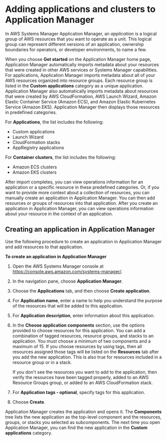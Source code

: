 # Adding applications and clusters to Application Manager<a name="application-manager-getting-started-adding-applications"></a>

In AWS Systems Manager Application Manager, an *application* is a logical group of AWS resources that you want to operate as a unit\. This logical group can represent different versions of an application, ownership boundaries for operators, or developer environments, to name a few\.

When you choose **Get started** on the Application Manager home page, Application Manager automatically imports metadata about your resources that were created in other AWS services or Systems Manager capabilities\. For applications, Application Manager imports metadata about all of your AWS resources organized into resource groups\. Each resource group is listed in the **Custom applications** category as a unique application\. Application Manager also automatically imports metadata about resources that were created by AWS CloudFormation, AWS Launch Wizard, Amazon Elastic Container Service \(Amazon ECS\), and Amazon Elastic Kubernetes Service \(Amazon EKS\)\. Application Manager then displays those resources in predefined categories\.

For **Applications**, the list includes the following:
+ Custom applications
+ Launch Wizard
+ CloudFormation stacks
+ AppRegistry applications

For **Container clusters**, the list includes the following:
+ Amazon ECS clusters
+ Amazon EKS clusters

After import completes, you can view operations information for an application or a specific resource in these predefined categories\. Or, if you want to provide more context about a collection of resources, you can manually create an application in Application Manager\. You can then add resources or groups of resources into that application\. After you create an application in Application Manager, you can view operations information about your resource in the context of an application\. 

## Creating an application in Application Manager<a name="application-manager-create-application"></a>

Use the following procedure to create an application in Application Manager and add resources to that application\. 

**To create an application in Application Manager**

1. Open the AWS Systems Manager console at [https://console\.aws\.amazon\.com/systems\-manager/](https://console.aws.amazon.com/systems-manager/)\.

1. In the navigation pane, choose **Application Manager**\.

1. Choose the **Applications** tab, and then choose **Create application**\.

1. For **Application name**, enter a name to help you understand the purpose of the resources that will be added to this application\.

1. For **Application description**, enter information about this application\.

1. In the **Choose application components** section, use the options provided to choose resources for this application\. You can add a combination of tagged resources, resource groups, and stacks to an application\. You must choose a minimum of two components and a maximum of 15\. If you choose resources by using tags, then all resources assigned those tags will be listed on the **Resources** tab after you add the new application\. This is also true for resources included in a resource group or in a stack\. 

   If you don't see the resources you want to add to the application, then verify the resources have been tagged properly, added to an AWS Resource Groups group, or added to an AWS CloudFormation stack\.

1. For **Application tags \- optional**, specify tags for this application\.

1. Choose **Create**\.

Application Manager creates the application and opens it\. The **Components** tree lists the new application as the top\-level component and the resources, groups, or stacks you selected as subcomponents\. The next time you open Application Manager, you can find the new application in the **Custom applications** category\.